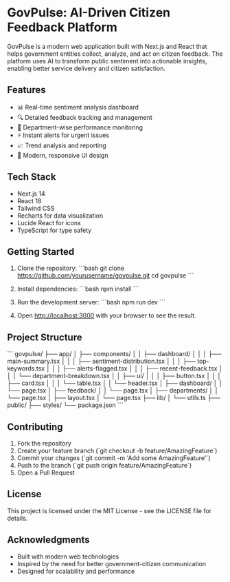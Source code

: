# GovPulse: AI-Driven Citizen Feedback Platform

GovPulse is a modern web application built with Next.js and React that helps government entities collect, analyze, and act on citizen feedback. The platform uses AI to transform public sentiment into actionable insights, enabling better service delivery and citizen satisfaction.

## Features

- 📊 Real-time sentiment analysis dashboard
- 🔍 Detailed feedback tracking and management
- 🏢 Department-wise performance monitoring
- ⚡ Instant alerts for urgent issues
- 📈 Trend analysis and reporting
- 🎨 Modern, responsive UI design

## Tech Stack

- Next.js 14
- React 18
- Tailwind CSS
- Recharts for data visualization
- Lucide React for icons
- TypeScript for type safety

## Getting Started

1. Clone the repository:
\`\`\`bash
git clone https://github.com/yourusername/govpulse.git
cd govpulse
\`\`\`

2. Install dependencies:
\`\`\`bash
npm install
\`\`\`

3. Run the development server:
\`\`\`bash
npm run dev
\`\`\`

4. Open [http://localhost:3000](http://localhost:3000) with your browser to see the result.

## Project Structure

\`\`\`
govpulse/
├── app/
│   ├── components/
│   │   ├── dashboard/
│   │   │   ├── main-summary.tsx
│   │   │   ├── sentiment-distribution.tsx
│   │   │   ├── top-keywords.tsx
│   │   │   ├── alerts-flagged.tsx
│   │   │   ├── recent-feedback.tsx
│   │   │   └── department-breakdown.tsx
│   │   ├── ui/
│   │   │   ├── button.tsx
│   │   │   ├── card.tsx
│   │   │   └── table.tsx
│   │   └── header.tsx
│   ├── dashboard/
│   │   └── page.tsx
│   ├── feedback/
│   │   └── page.tsx
│   ├── departments/
│   │   └── page.tsx
│   ├── layout.tsx
│   └── page.tsx
├── lib/
│   └── utils.ts
├── public/
├── styles/
└── package.json
\`\`\`

## Contributing

1. Fork the repository
2. Create your feature branch (\`git checkout -b feature/AmazingFeature\`)
3. Commit your changes (\`git commit -m 'Add some AmazingFeature'\`)
4. Push to the branch (\`git push origin feature/AmazingFeature\`)
5. Open a Pull Request

## License

This project is licensed under the MIT License - see the LICENSE file for details.

## Acknowledgments

- Built with modern web technologies
- Inspired by the need for better government-citizen communication
- Designed for scalability and performance 